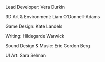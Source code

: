 Lead Developer: Vera Durkin

3D Art & Environment: Liam O'Donnell-Adams

Game Design: Kate Landels

Writing: Hildegarde Warwick

Sound Design & Music: Eric Gordon Berg

UI Art: Sara Selman
